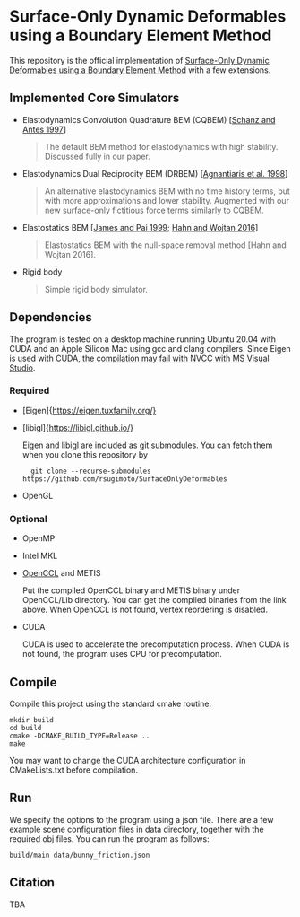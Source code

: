 # Surface-Only Dynamic Deformables using a Boundary Element Method

This repository is the official implementation of [Surface-Only Dynamic Deformables using a Boundary Element Method](https://rsugimoto.net/SurfaceOnlyDynamicDeformablesProject) with a few extensions.

## Implemented Core Simulators

- Elastodynamics Convolution Quadrature BEM (CQBEM) [[Schanz and Antes 1997](https://doi.org/10.1007/s004660050265)]

  > The default BEM method for elastodynamics with high stability. Discussed fully in our paper.

- Elastodynamics Dual Reciprocity BEM (DRBEM) [[Agnantiaris et al. 1998](https://doi.org/10.1007/s004660050314)]

  > An alternative elastodynamics BEM with no time history terms, but with more approximations and lower stability. Augmented with our new surface-only fictitious force terms similarly to CQBEM.

- Elastostatics BEM [[James and Pai 1999](https://doi.org/10.1145/311535.311542); [Hahn and Wojtan 2016](https://doi.org/10.1145/2897824.2925902)]

  > Elastostatics BEM with the null-space removal method [Hahn and Wojtan 2016].

- Rigid body

  > Simple rigid body simulator.

## Dependencies

The program is tested on a desktop machine running Ubuntu 20.04 with CUDA and an Apple Silicon Mac using gcc and clang compilers. Since Eigen is used with CUDA, [the compilation may fail with NVCC with MS Visual Studio](https://eigen.tuxfamily.org/dox/TopicCUDA.html).

### Required

- [Eigen]{https://eigen.tuxfamily.org/}
- [libigl]{https://libigl.github.io/}

  Eigen and libigl are included as git submodules. You can fetch them when you clone this repository by

        git clone --recurse-submodules https://github.com/rsugimoto/SurfaceOnlyDeformables

- OpenGL

### Optional

- OpenMP
- Intel MKL
- [OpenCCL](http://gamma.cs.unc.edu/COL/OpenCCL/download.html) and METIS

  Put the compiled OpenCCL binary and METIS binary under OpenCCL/Lib directory. You can get the complied binaries from the link above. When OpenCCL is not found, vertex reordering is disabled.

- CUDA

  CUDA is used to accelerate the precomputation process. When CUDA is not found, the program uses CPU for precomputation.

## Compile

Compile this project using the standard cmake routine:

    mkdir build
    cd build
    cmake -DCMAKE_BUILD_TYPE=Release ..
    make

You may want to change the CUDA architecture configuration in CMakeLists.txt before compilation.

## Run

We specify the options to the program using a json file. There are a few example scene configuration files in data directory, together with the required obj files. You can run the program as follows:

    build/main data/bunny_friction.json

## Citation

TBA

<!--   @article{Sugimoto2022:BEM,
        author = {Sugimoto, Ryusuke and Batty, Christopher and Hachisuka, Toshiya},
        title = {Surface-Only Dynamic Deformables using a Boundary Element Method},
        journal = {Computer Graphics Forum},
        volume = {41},
        number = {8},
        pages = {xx-xx},
        doi = {10.xxxxx/cgf.xxxxx},
        year = {2022}
    } -->
